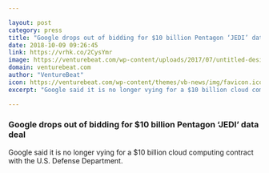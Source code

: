 ```yaml
---

layout: post
category: press
title: "Google drops out of bidding for $10 billion Pentagon ‘JEDI’ data deal"
date: 2018-10-09 09:26:45
link: https://vrhk.co/2CysYmr
image: https://venturebeat.com/wp-content/uploads/2017/07/untitled-design11.jpg?fit=1200%2C850&strip=all
domain: venturebeat.com
author: "VentureBeat"
icon: https://venturebeat.com/wp-content/themes/vb-news/img/favicon.ico
excerpt: "Google said it is no longer vying for a $10 billion cloud computing contract with the U.S. Defense Department."

---
```


### Google drops out of bidding for $10 billion Pentagon ‘JEDI’ data deal

Google said it is no longer vying for a $10 billion cloud computing contract with the U.S. Defense Department.